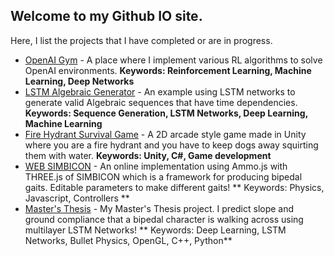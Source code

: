 ## Welcome to my Github IO site.

Here, I list the projects that I have completed or are in progress.

* [OpenAI Gym](https://jchen114.github.io/OpenAIGym/) - A place where I implement various RL algorithms to solve OpenAI environments. **Keywords: Reinforcement Learning, Machine Learning, Deep Networks**
* [LSTM Algebraic Generator](https://jchen114.github.io/LSTM-Algebra-Generator/) - An example using LSTM networks to generate valid Algebraic sequences that have time dependencies. **Keywords: Sequence Generation, LSTM Networks, Deep Learning, Machine Learning**
* [Fire Hydrant Survival Game](https://jchen114.github.io/Fire-Hydrant-Survival/) - A 2D arcade style game made in Unity where you are a fire hydrant and you have to keep dogs away squirting them with water. **Keywords: Unity, C#, Game development**
* [WEB SIMBICON](https://jchen114.github.io/SIMBICON-Web) - An online implementation using Ammo.js with THREE.js of SIMBICON which is a framework for producing bipedal gaits. Editable parameters to make different gaits! ** Keywords: Physics, Javascript, Controllers **
* [Master's Thesis](https://jchen114.github.io/ContactSimulation/) - My Master's Thesis project. I predict slope and ground compliance that a bipedal character is walking across using multilayer LSTM Networks! ** Keywords: Deep Learning, LSTM Networks, Bullet Physics, OpenGL, C++, Python**
